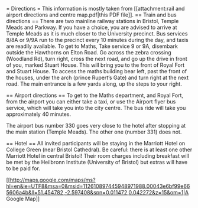 = Directions =
This information is mostly taken from [[attachment:rail and airport directions and centre map.pdf|this PDF file]].
== Train and bus directions ==
There are two mainline railway stations in Bristol, Temple Meads and
Parkway. If you have a choice, you are advised to arrive at Temple
Meads as it is much closer to the University precinct. Bus services
8/8A or 9/9A run to the precinct every 10 minutes during the day, and
taxis are readily available.
To get to Maths, Take service 9 or 9A, disembark outside the
Hawthorns on Elton Road. Go across the zebra crossing (Woodland
Rd), turn right, cross the next road, and go up the drive in front of
you, marked Stuart House. This will bring you to the front of Royal
Fort and Stuart House. To access the maths building bear left, past
the front of the houses, under the arch (prince Rupert’s Gate) and
turn right at the next road. The main entrance is a few yards along, up
the steps to your right.

== Airport directions ==
To get to the Maths department, and Royal Fort, from the airport you
can either take a taxi, or use the Airport flyer bus service, which will
take you into the city centre. The bus ride will take you approximately 40 minutes. 

The airport bus number 330  goes very close to the hotel after
stopping at the main station (Temple Meads).  The other one (number
331) does not.

== Hotel ==
All invited participants will be staying in the Marriott Hotel on
College Green (near Bristol Cathedral).  Be careful:  there is at
least one other Marriott Hotel in central Bristol!  Their room charges
including breakfast will be met by the Heilbronn Institute (University
of Bristol) but extras will have to be paid for.

[[http://maps.google.com/maps/ms?hl=en&ie=UTF8&msa=0&msid=112610897445948971988.00043e6bf99e665606a4b&ll=51.454782,-2.597408&spn=0.011472,0.042272&z=15&om=1|A Google Map]]
